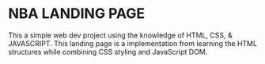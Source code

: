 # NBA LANDING PAGE
This a simple web dev project using the knowledge of HTML, CSS, & JAVASCRIPT. This landing page is a implementation from learning the HTML structures while combining CSS styling and JavaScript DOM.
